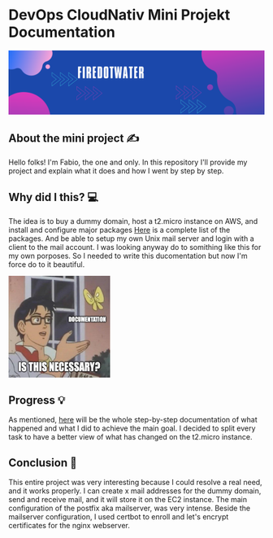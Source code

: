 # DevOps CloudNativ Mini Projekt Documentation

<img src='img/banner.png' alt="banner"></img>

## About the mini project :writing_hand:
Hello folks! I'm Fabio, the one and only. In this repository I'll provide my project and explain what it does and how I went by step by step.

## Why did I this? :computer:
The idea is to buy a dummy domain, host a t2.micro instance on AWS, and install and configure major packages [Here](packages.md) is a complete list of the packages. And be able to setup my own Unix mail server and login with a client to the mail account. I was looking anyway do to somithing like this for my own porposes. So I needed to write this ducomentation but now I'm force do to it beautiful.

<img src='img/meme.jpg' alt="meme" width="200" height="200"></img>

## Progress :bulb:
As mentioned, [here](docs/doc.md) will be the whole step-by-step documentation of what happened and what I did to achieve the main goal. I decided to split every task to have a better view of what has changed on the t2.micro instance.


## Conclusion :low_brightness:
This entire project was very interesting because I could resolve a real need, and it works properly. I can create x mail addresses for the dummy domain, send and receive mail, and it will store it on the EC2 instance. The main configuration of the postfix aka mailserver, was very intense. Beside the mailserver configuration, I used certbot to enroll and let's encrypt certificates for the nginx webserver. 